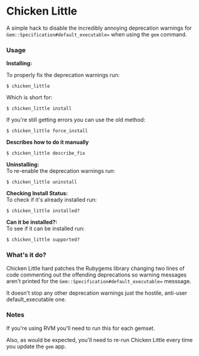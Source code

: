 # Chicken Little

A simple hack to disable the incredibly annoying deprecation warnings for `Gem::Specification#default_executable=` when using the `gem` command.

### Usage

**Installing:**  

To properly fix the deprecation warnings run:  
    
    $ chicken_little

Which is short for:
    
    $ chicken_little install
    
If you're still getting errors you can use the old method:  

    $ chicken_little force_install

**Describes how to do it manually**

    $ chicken_little describe_fix

**Uninstalling:**  
To re-enable the deprecation warnings run:  

    $ chicken_little uninstall

**Checking Install Status:**  
To check if it's already installed run:  

    $ chicken_little installed?

**Can it be installed?:**  
To see if it can be installed run:  

    $ chicken_little supported?
    

### What's it do?

Chicken Little hard patches the Rubygems library changing two lines of code commenting out the offending deprecations so warning messages aren't printed for the `Gem::Specification#default_executable=` messsage.

It doesn't stop any other deprecation warnings just the hostile, anti-user default\_executable one.  

### Notes

If you're using RVM you'll need to run this for each gemset.  

Also, as would be expected, you'll need to re-run Chicken Little every time you update the `gem` app.  
